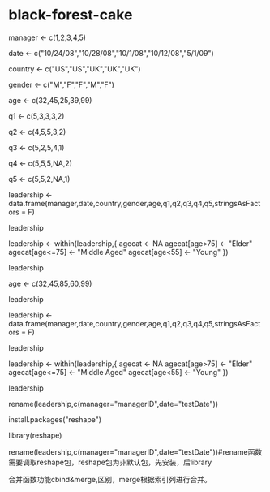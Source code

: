 # black-forest-cake

manager <- c(1,2,3,4,5)

date <- c("10/24/08","10/28/08","10/1/08","10/12/08","5/1/09")

country <- c("US","US","UK","UK","UK")

gender <- c("M","F","F","M","F")

age <- c(32,45,25,39,99)

q1 <- c(5,3,3,3,2)

q2 <- c(4,5,5,3,2)

q3 <- c(5,2,5,4,1)

q4 <- c(5,5,5,NA,2)

q5 <- c(5,5,2,NA,1)

leadership <- data.frame(manager,date,country,gender,age,q1,q2,q3,q4,q5,stringsAsFactors = F)

leadership

leadership <- within(leadership,{
agecat <- NA
agecat[age>75] <- "Elder"
agecat[age<=75] <- "Middle Aged"
agecat[age<55] <- "Young"
})

leadership

age <- c(32,45,85,60,99)

leadership

leadership <- data.frame(manager,date,country,gender,age,q1,q2,q3,q4,q5,stringsAsFactors = F)

leadership

leadership <- within(leadership,{
agecat <- NA
agecat[age>75] <- "Elder"
agecat[age<=75] <- "Middle Aged"
agecat[age<55] <- "Young"
})

leadership

rename(leadership,c(manager="managerID",date="testDate"))

install.packages("reshape")

library(reshape)

rename(leadership,c(manager="managerID",date="testDate"))#rename函数需要调取reshape包，reshape包为非默认包，先安装，后library

合并函数功能cbind&merge,区别，merge根据索引列进行合并。
